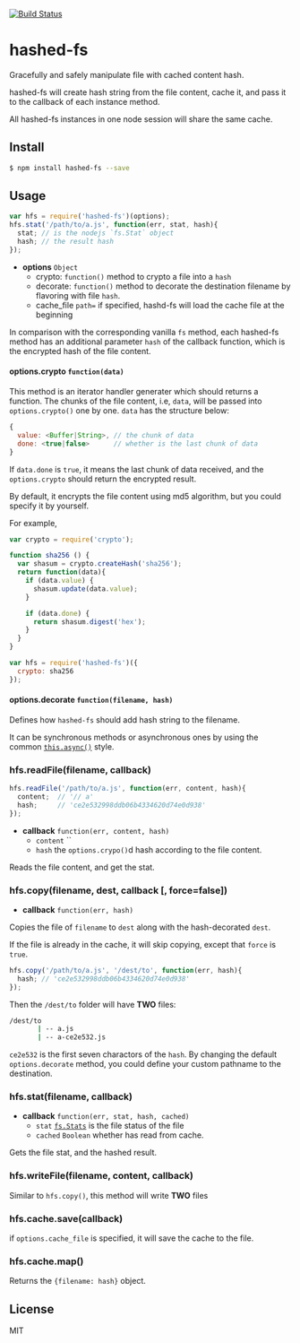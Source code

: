 [![Build Status](https://travis-ci.org/kaelzhang/node-hashed-fs.svg?branch=master)](https://travis-ci.org/kaelzhang/node-hashed-fs)
<!-- optional npm version
[![NPM version](https://badge.fury.io/js/hashed-fs.svg)](http://badge.fury.io/js/hashed-fs)
-->
<!-- optional npm downloads
[![npm module downloads per month](http://img.shields.io/npm/dm/hashed-fs.svg)](https://www.npmjs.org/package/hashed-fs)
-->
<!-- optional dependency status
[![Dependency Status](https://david-dm.org/kaelzhang/node-hashed-fs.svg)](https://david-dm.org/kaelzhang/node-hashed-fs)
-->

# hashed-fs

Gracefully and safely manipulate file with cached content hash. 

hashed-fs will create hash string from the file content, cache it, and pass it to the callback of each instance method.

All hashed-fs instances in one node session will share the same cache.

## Install

```sh
$ npm install hashed-fs --save
```

## Usage

```js
var hfs = require('hashed-fs')(options);
hfs.stat('/path/to/a.js', function(err, stat, hash){
  stat; // is the nodejs `fs.Stat` object
  hash; // the result hash
});
```

- **options** `Object`
  - crypto: `function()` method to crypto a file into a `hash`
  - decorate: `function()` method to decorate the destination filename by flavoring with file `hash`.
  - cache_file `path=` if specified, hashd-fs will load the cache file at the beginning

In comparison with the corresponding vanilla `fs` method, each hashed-fs method has an additional parameter `hash` of the callback function, which is the encrypted hash of the file content.

#### options.crypto `function(data)`

This method is an iterator handler generater which should returns a function.
The chunks of the file content, i.e, `data`, will be passed into `options.crypto()` one by one. `data` has the structure below:

```js
{
  value: <Buffer|String>, // the chunk of data
  done: <true|false>      // whether is the last chunk of data
}
```

If `data.done` is `true`, it means the last chunk of data received, and the `options.crypto` should return the encrypted result.

By default, it encrypts the file content using md5 algorithm, but you could specify it by yourself.

For example, 
```js
var crypto = require('crypto');

function sha256 () {
  var shasum = crypto.createHash('sha256');
  return function(data){
    if (data.value) {
      shasum.update(data.value);
    }

    if (data.done) {
      return shasum.digest('hex');
    }
  }
}

var hfs = require('hashed-fs')({
  crypto: sha256
});
```

#### options.decorate `function(filename, hash)`

Defines how `hashed-fs` should add hash string to the filename.

It can be synchronous methods or asynchronous ones by using the common [`this.async()`](https://www.npmjs.com/package/wrap-as-async) style.

### hfs.readFile(filename, callback)

```js
hfs.readFile('/path/to/a.js', function(err, content, hash){
  content;  // '// a'
  hash;     // 'ce2e532998ddb06b4334620d74e0d938'
});
```

- **callback** `function(err, content, hash)`
  - `content` ``
  - `hash` the `options.crypo()`d hash according to the file content.

Reads the file content, and get the stat.

### hfs.copy(filename, dest, callback [, force=false])

- **callback** `function(err, hash)`

Copies the file of `filename` to `dest` along with the hash-decorated `dest`.

If the file is already in the cache, it will skip copying, except that `force` is `true`.

```js
hfs.copy('/path/to/a.js', '/dest/to', function(err, hash){
  hash; // 'ce2e532998ddb06b4334620d74e0d938'
});
```

Then the `/dest/to` folder will have **TWO** files:

```sh
/dest/to
       | -- a.js
       | -- a-ce2e532.js
```

`ce2e532` is the first seven charactors of the `hash`. By changing the default `options.decorate` method, you could define your custom pathname to the destination.


### hfs.stat(filename, callback)

- **callback** `function(err, stat, hash, cached)`
  - `stat` [`fs.Stats`](https://nodejs.org/api/fs.html#fs_class_fs_stats) is the file status of the file
  - `cached` `Boolean` whether has read from cache.

Gets the file stat, and the hashed result.


### hfs.writeFile(filename, content, callback)

Similar to `hfs.copy()`, this method will write **TWO** files


### hfs.cache.save(callback)

if `options.cache_file` is specified, it will save the cache to the file.


### hfs.cache.map()

Returns the `{filename: hash}` object.

## License

MIT
